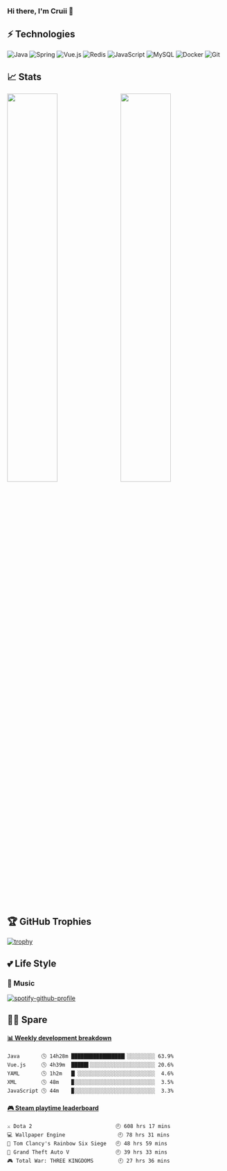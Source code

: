 ### Hi there, I'm Cruii 👋

## ⚡ Technologies

![Java](https://img.shields.io/badge/-Java-gray?style=flat-square&logo=java&logoColor=007396)
![Spring](https://img.shields.io/badge/-Spring-gray?style=flat-square&logo=spring)
![Vue.js](https://img.shields.io/badge/-Vue.js-gray?style=flat-square&logo=vue.js)
![Redis](https://img.shields.io/badge/-Redis-gray?style=flat-square&logo=Redis)
![JavaScript](https://img.shields.io/badge/-JavaScript-gray?style=flat-square&logo=javascript)
![MySQL](https://img.shields.io/badge/-MySQL-gray?style=flat-square&logo=mysql&logoColor=blue)
![Docker](https://img.shields.io/badge/-Docker-gray?style=flat-square&logo=docker)
![Git](https://img.shields.io/badge/-Git-gray?style=flat-square&logo=git)

## 📈 Stats
<img  src="https://github-readme-stats.vercel.app/api?username=cruii&show_icons=true&hide_border=true&theme=dark" width="48%" align="right" >
<img  src="https://github-readme-streak-stats.herokuapp.com/?user=cruii&theme=dark" width="48%" >

## 🏆 GitHub Trophies
[![trophy](https://github-profile-trophy.vercel.app/?username=cruii&theme=alduin)](https://github.com/ryo-ma/github-profile-trophy)
## 💕 Life Style
### 🎵 Music
[![spotify-github-profile](https://spotify-github-profile.vercel.app/api/view?uid=e979438zirmb7s3yctw95mhn4&cover_image=true)](https://github.com/kittinan/spotify-github-profile)

## 👨‍💻‍ Spare 
<!-- waka-box start -->
#### <a href="https://gist.github.com/d235c8ecfc2fb0fbd4b2513f3cf2647f" target="_blank">📊 Weekly development breakdown</a>
```text
Java       🕓 14h28m █████████████████▎░░░░░░░░░ 63.9%
Vue.js     🕓 4h39m  █████▌░░░░░░░░░░░░░░░░░░░░░ 20.6%
YAML       🕓 1h2m   █▏░░░░░░░░░░░░░░░░░░░░░░░░░  4.6%
XML        🕓 48m    ▉░░░░░░░░░░░░░░░░░░░░░░░░░░  3.5%
JavaScript 🕓 44m    ▉░░░░░░░░░░░░░░░░░░░░░░░░░░  3.3%
```
<!-- Powered by https://github.com/YouEclipse/waka-box-go . -->
<!-- waka-box end -->
 
<!-- steam-box start -->
#### <a href="https://gist.github.com/b44d1f8705805ae078575596824909c6" target="_blank">🎮 Steam playtime leaderboard</a>
```text
⚔️ Dota 2                           🕘 608 hrs 17 mins
💻 Wallpaper Engine                 🕘 78 hrs 31 mins
🔫 Tom Clancy's Rainbow Six Siege   🕘 48 hrs 59 mins
🚓 Grand Theft Auto V               🕘 39 hrs 33 mins
🎮 Total War: THREE KINGDOMS        🕘 27 hrs 36 mins
```
<!-- Powered by https://github.com/YouEclipse/steam-box . -->
<!-- steam-box end -->
